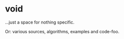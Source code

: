 # void

...just a space for nothing specific.

Or: various sources, algorithms, examples and code-foo.